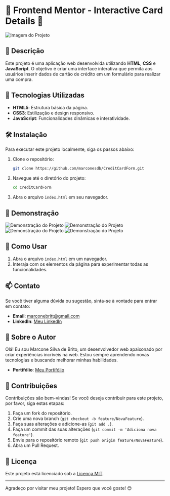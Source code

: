 # 🌟 Frontend Mentor - Interactive Card Details 🌟

![Imagem do Projeto](./design/desktop-design.jpg "Imagem de demonstração do projeto")

## 📜 Descrição

Este projeto é uma aplicação web desenvolvida utilizando **HTML**, **CSS** e **JavaScript**. O objetivo é criar uma interface interativa que permita aos usuários inserir dados de cartão de crédito em um formulário para realizar uma compra.

## 🚀 Tecnologias Utilizadas

- **HTML5**: Estrutura básica da página.
- **CSS3**: Estilização e design responsivo.
- **JavaScript**: Funcionalidades dinâmicas e interatividade.

## 🛠️ Instalação

Para executar este projeto localmente, siga os passos abaixo:

1. Clone o repositório:
   ```bash
   git clone https://github.com/marconesdb/CreditCardForm.git

2. Navegue até o diretório do projeto:
   ```bash
   cd CreditCardForm
   ```
3. Abra o arquivo `index.html` em seu navegador.

## 🎨 Demonstração

![Demonstração do Projeto](/design/complete-state-desktop.jpg)
![Demonstração do Projeto](/design/active-states.jpg)
![Demonstração do Projeto](/design/complete-state-mobile.jpg)
![Demonstração do Projeto](/design/mobile-design.jpg)


## 📖 Como Usar

1. Abra o arquivo `index.html` em um navegador.
2. Interaja com os elementos da página para experimentar todas as funcionalidades.

## 📫 Contato

Se você tiver alguma dúvida ou sugestão, sinta-se à vontade para entrar em contato:

- **Email**: marconebritt@gmail.com
- **LinkedIn**: [Meu LinkedIn](https://www.linkedin.com/in/marconesb/)

## 👤 Sobre o Autor

Olá! Eu sou Marcone Silva de Brito, um desenvolvedor web apaixonado por criar experiências incríveis na web. Estou sempre aprendendo novas tecnologias e buscando melhorar minhas habilidades.

- **Portifólio**: [Meu Portifólio](https://layout-novo-portfolio.vercel.app/)


## 🎉 Contribuições

Contribuições são bem-vindas! Se você deseja contribuir para este projeto, por favor, siga estas etapas:

1. Faça um fork do repositório.
2. Crie uma nova branch (`git checkout -b feature/NovaFeature`).
3. Faça suas alterações e adicione-as (`git add .`).
4. Faça um commit das suas alterações (`git commit -m 'Adiciona nova feature'`).
5. Envie para o repositório remoto (`git push origin feature/NovaFeature`).
6. Abra um Pull Request.

## 📄 Licença

Este projeto está licenciado sob a [Licença MIT](LICENSE).

---

Agradeço por visitar meu projeto! Espero que você goste! 😊
```
